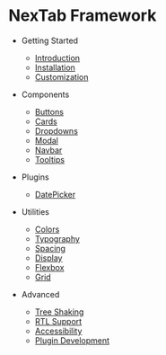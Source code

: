 # NexTab Framework

- Getting Started

  - [Introduction](introduction.md)
  - [Installation](installation.md)
  - [Customization](customization.md)

- Components

  - [Buttons](components/buttons.md)
  - [Cards](components/cards.md)
  - [Dropdowns](components/dropdowns.md)
  - [Modal](components/modal.md)
  - [Navbar](components/navbar.md)
  - [Tooltips](components/tooltips.md)

- Plugins

  - [DatePicker](plugins/datepicker.md)

- Utilities

  - [Colors](utilities/colors.md)
  - [Typography](utilities/typography.md)
  - [Spacing](utilities/spacing.md)
  - [Display](utilities/display.md)
  - [Flexbox](utilities/flexbox.md)
  - [Grid](utilities/grid.md)

- Advanced
  - [Tree Shaking](advanced/tree-shaking.md)
  - [RTL Support](advanced/rtl.md)
  - [Accessibility](advanced/accessibility.md)
  - [Plugin Development](advanced/plugin-development.md)
